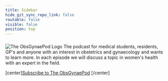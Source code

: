 ```yaml
---
title: Sidebar
hide_git_sync_repo_link: false
routable: false
visible: false
position: top
---
```


###

![The ObsGynaePod Logo](/media/Podcast-logo.png?resize=100&classes=center) 
The podcast for medical students, residents, GP's and anyone with an interest in obstetrics and gynaecology and wants to learn more. In each episode we will discuss a topic in women's health with an expert in the field.

[center][Subscribe to The ObsGynaePod](http://www.google.com?classes=btn,btn-lg)
[/center]